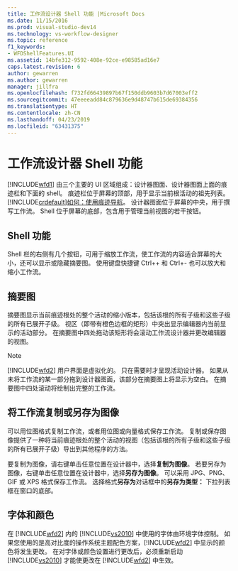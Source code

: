 ```yaml
---
title: 工作流设计器 Shell 功能 |Microsoft Docs
ms.date: 11/15/2016
ms.prod: visual-studio-dev14
ms.technology: vs-workflow-designer
ms.topic: reference
f1_keywords:
- WFDShellFeatures.UI
ms.assetid: 14bfe312-9592-408e-92ce-e98585ad16e7
caps.latest.revision: 6
author: gewarren
ms.author: gewarren
manager: jillfra
ms.openlocfilehash: f732fd66439897b67f150ddb9603b7d67003eff2
ms.sourcegitcommit: 47eeeeadd84c879636e9d48747b615de69384356
ms.translationtype: HT
ms.contentlocale: zh-CN
ms.lasthandoff: 04/23/2019
ms.locfileid: "63431375"
---
```

# <a name="workflow-designer-shell-features"></a>工作流设计器 Shell 功能
[!INCLUDE[wfd1](../includes/wfd1-md.md)] 由三个主要的 UI 区域组成：设计器图面、设计器图面上面的痕迹栏和下面的 shell。 痕迹栏位于屏幕的顶部，用于显示当前根活动的祖先列表。 [!INCLUDE[crdefault](../includes/crdefault-md.md)][如何：使用痕迹导航](../workflow-designer/how-to-use-breadcrumb-navigation.md)。 设计器图面位于屏幕的中央，用于撰写工作流。 Shell 位于屏幕的底部，包含用于管理当前视图的若干按钮。  
  
## <a name="shell-features"></a>Shell 功能  
 Shell 栏的右侧有几个按钮，可用于缩放工作流，使工作流的内容适合屏幕的大小，还可以显示或隐藏摘要图。 使用键盘快捷键 Ctrl++ 和 Ctrl+- 也可以放大和缩小工作流。  
  
## <a name="overview-map"></a>摘要图  
 摘要图显示当前痕迹根处的整个活动的缩小版本，包括该根的所有子级和这些子级的所有已展开子级。 视区（即带有橙色边框的矩形）中突出显示编辑器内当前显示的活动部分。 在摘要图中四处拖动该矩形将会滚动工作流设计器并更改编辑器的视图。  
  
> [!NOTE]
> [!INCLUDE[wfd2](../includes/wfd2-md.md)] 用户界面是虚拟化的。 只在需要时才呈现活动设计器。 如果从未将工作流的某一部分拖到设计器图面，该部分在摘要图上将显示为空白。 在摘要图中四处滚动将绘制出完整的工作流。  
  
## <a name="copying-or-saving-workflows-as-images"></a>将工作流复制或另存为图像  
 可以用位图格式复制工作流，或者用位图或向量格式保存工作流。 复制或保存图像提供了一种将当前痕迹根处的整个活动的视图（包括该根的所有子级和这些子级的所有已展开子级）导出到其他程序的方法。  
  
 要复制为图像，请右键单击任意位置在设计器中，选择**复制为图像**。 若要另存为图像，右键单击任意位置在设计器中，选择**另存为图像**。 可以采用 JPG、PNG、GIF 或 XPS 格式保存工作流。 选择格式**另存为**对话框中的**另存为类型：** 下拉列表框在窗口的底部。  
  
## <a name="fonts-and-colors"></a>字体和颜色  
 在 [!INCLUDE[wfd2](../includes/wfd2-md.md)] 内的 [!INCLUDE[vs2010](../includes/vs2010-md.md)] 中使用的字体由环境字体控制。 如果您使用的是高对比度的操作系统主题配色方案，[!INCLUDE[wfd2](../includes/wfd2-md.md)] 中显示的颜色将发生更改。 在对字体或颜色设置进行更改后，必须重新启动 [!INCLUDE[vs2010](../includes/vs2010-md.md)] 才能使更改在 [!INCLUDE[wfd2](../includes/wfd2-md.md)] 中生效。